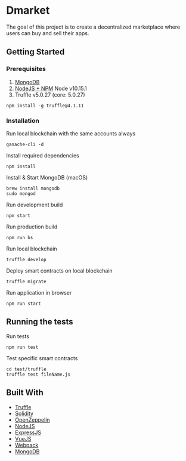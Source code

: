 # Dmarket

The goal of this project is to create a decentralized marketplace where users can buy and sell their apps.

## Getting Started

### Prerequisites

1.  [MongoDB](https://docs.mongodb.com/manual/administration/install-community/)
2.  [NodeJS + NPM](https://nodejs.org/en/download/package-manager/) Node v10.15.1
3.  Truffle v5.0.27 (core: 5.0.27)

```
npm install -g truffle@4.1.11
```

### Installation

Run local blockchain with the same accounts always 

```
ganache-cli -d
```

Install required dependencies

```
npm install
```

Install & Start MongoDB (macOS)

```
brew install mongodb
sudo mongod
```

Run development build

```
npm start
```

Run production build

```
npm run bs
```

Run local blockchain

```
truffle develop
```

Deploy smart contracts on local blockchain

```
truffle migrate
```

Run application in browser

```
npm run start
```

## Running the tests

Run tests

```
npm run test
```

Test specific smart contracts

```
cd test/truffle 
truffle test fileName.js 
```


## Built With

* [Truffle](http://truffleframework.com/)
* [Solidity](https://solidity.readthedocs.io/en/v0.4.23/)
* [OpenZeppelin](https://openzeppelin.org/)
* [NodeJS](https://nodejs.org/en/)
* [ExpressJS](http://expressjs.com/de/)
* [VueJS](https://reactjs.org)
* [Webpack](https://webpack.js.org)
* [MongoDB](https://www.mongodb.com)


